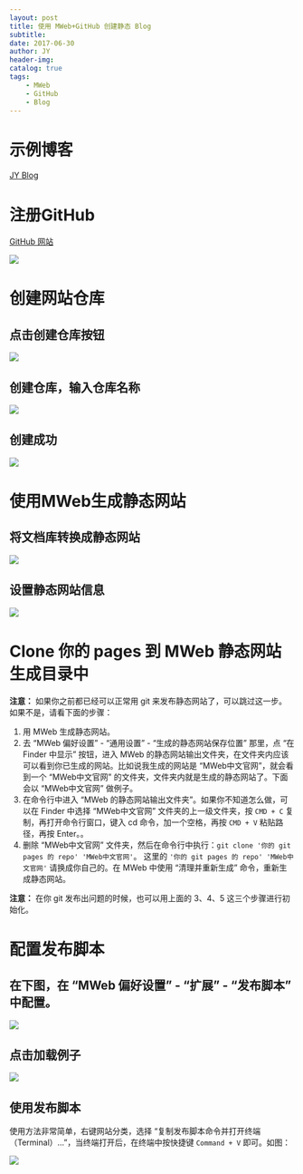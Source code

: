 ```yaml
---
layout: post
title: 使用 MWeb+GitHub 创建静态 Blog
subtitle: 
date: 2017-06-30
author: JY
header-img: 
catalog: true
tags:
    - MWeb
    - GitHub
    - Blog
---
```


# 示例博客

[JY Blog](http://junyuyuan.top)

# 注册GitHub

[GitHub 网站](https://github.com)

![](https://jy-blog.oss-cn-beijing.aliyuncs.com/blog/2019-01-26-033951.jpg?x-oss-process=style/iPic)

# 创建网站仓库

## 点击创建仓库按钮

![](https://jy-blog.oss-cn-beijing.aliyuncs.com/blog/2019-01-26-033953.jpg?x-oss-process=style/iPic)

## 创建仓库，输入仓库名称

![](https://jy-blog.oss-cn-beijing.aliyuncs.com/blog/2019-01-26-33954.jpg?x-oss-process=style/iPic)

## 创建成功

![](https://jy-blog.oss-cn-beijing.aliyuncs.com/blog/2019-01-26-033956.jpg?x-oss-process=style/iPic)

# 使用MWeb生成静态网站

## 将文档库转换成静态网站

![](https://jy-blog.oss-cn-beijing.aliyuncs.com/blog/2019-01-26-033957.jpg?x-oss-process=style/iPic)

## 设置静态网站信息

![](https://jy-blog.oss-cn-beijing.aliyuncs.com/blog/2019-01-26-033958.jpg?x-oss-process=style/iPic)

# Clone 你的 pages 到 MWeb 静态网站生成目录中

__注意：__ 如果你之前都已经可以正常用 git 来发布静态网站了，可以跳过这一步。如果不是，请看下面的步骤：

1. 用 MWeb 生成静态网站。
2. 去 “MWeb 偏好设置” - “通用设置” - “生成的静态网站保存位置” 那里，点 “在 Finder 中显示” 按钮，进入 MWeb 的静态网站输出文件夹，在文件夹内应该可以看到你已生成的网站。比如说我生成的网站是 “MWeb中文官网”，就会看到一个 “MWeb中文官网” 的文件夹，文件夹内就是生成的静态网站了。下面会以 “MWeb中文官网” 做例子。
3. 在命令行中进入 “MWeb 的静态网站输出文件夹”。如果你不知道怎么做，可以在 Finder 中选择 “MWeb中文官网” 文件夹的上一级文件夹，按 `CMD + C` 复制，再打开命令行窗口，键入 cd 命令，加一个空格，再按 `CMD + V` 粘贴路径，再按 Enter。。
4. 删除 “MWeb中文官网” 文件夹，然后在命令行中执行：`git clone '你的 git pages 的 repo' 'MWeb中文官网'`。 这里的 `'你的 git pages 的 repo' 'MWeb中文官网'` 请换成你自己的。在 MWeb 中使用 “清理并重新生成” 命令，重新生成静态网站。

__注意：__ 在你 git 发布出问题的时候，也可以用上面的 3、4、5 这三个步骤进行初始化。

# 配置发布脚本

## 在下图，在 “MWeb 偏好设置” - “扩展” - “发布脚本” 中配置。

![](https://jy-blog.oss-cn-beijing.aliyuncs.com/blog/2019-01-26-033959.jpg?x-oss-process=style/iPic)

## 点击加载例子

![](https://jy-blog.oss-cn-beijing.aliyuncs.com/blog/2019-01-26-034000.jpg?x-oss-process=style/iPic)

## 使用发布脚本

使用方法非常简单，右键网站分类，选择 “复制发布脚本命令并打开终端（Terminal）...”，当终端打开后，在终端中按快捷键 `Command + V` 即可。如图：

![](https://jy-blog.oss-cn-beijing.aliyuncs.com/blog/2019-01-26-034002.jpg?x-oss-process=style/iPic)